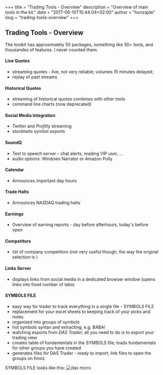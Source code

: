 +++
title = "Trading Tools - Overview"
description = "Overview of main tools in the kit."
date = "2017-06-10T15:44:04+02:00"
author = "honzajde"
slug = "trading-tools-overview"
+++

## Trading Tools - Overview

The toolkit has approximately 50 packages, something like 30+ tools, and thousandes of features. I never counted them.

#### Live Quotes

* streaming quotes - live, not very reliable; volumes 15 minutes delayed;
* replay of past streams

#### Historical Quotes

* streaming of historical quotes combines with other tools
* command line charts (now deprecated)

#### Social Media Integration

* _Twitter_ and _Profitly_ streaming
* stocktwits symbol exports

#### SoundQ

* Text to speech server - chat alerts, reading VIP user, ...
* audio options: Windows Narrator or Amazon Polly

#### Calendar

* Announces important day hours

#### Trade Halts

* Announces NASDAQ trading halts

#### Earnings

* Overview of earning reports - day before afterhours, today's before open

#### Competitors

* list of company competitors (not very useful though, the way the original selection is )

#### Links Server

* displays links from social media in a dedicated browser window (opens links into fixed number of tabs)

#### SYMBOLS FILE

* easy way for trader to track everything in a single file - SYMBOLS FILE
* replacement for your excel sheets to keeping track of your picks and notes
* organized into groups of symbols
* hot symbols syntax and extracting, e.g. BABA!
* watching exports from _DAS Trader_; all you need to do is to export your trading view 
* creates table of fundamentals in the SYMBOLS file; loads fundamentals for other groups you have created
* generates files for DAS Trader - ready to import, link files to open the groups on finviz

SYMBOLS FILE looks like this:
![das micro](/media/das-table.PNG)  

